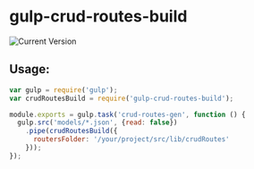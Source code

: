 # gulp-crud-routes-build

![Current Version](https://img.shields.io/npm/v/gulp-crud-routes-build.svg)

## Usage:

```javascript
var gulp = require('gulp');
var crudRoutesBuild = require('gulp-crud-routes-build');

module.exports = gulp.task('crud-routes-gen', function () {
  gulp.src('models/*.json', {read: false})
    .pipe(crudRoutesBuild({
      routersFolder: '/your/project/src/lib/crudRoutes'
    }));
});
```